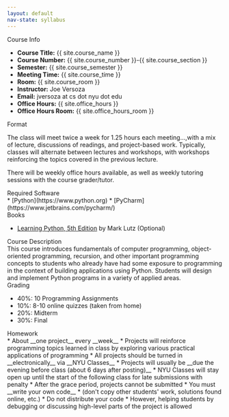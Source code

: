 ```yaml
---
layout: default
nav-state: syllabus
---
```



<div class="row">

  <div class="col-md-6">
    <div class="panel panel-default">

<a name="info"></a>
<div class="panel-heading">Course Info</div>
<div class="panel-body" markdown="block">

* __Course Title:__ {{ site.course_name }}
* __Course Number:__ {{ site.course_number }}-{{ site.course_section }}
* __Semester:__ {{ site.course_semester }}
* __Meeting Time:__ {{ site.course_time }}
* __Room:__ {{ site.course_room }}
* __Instructor:__ Joe Versoza
* __Email:__ jversoza at cs dot nyu dot edu
* __Office Hours:__ {{ site.office_hours }}
* __Office Hours Room:__  {{ site.office_hours_room }}
</div>
    </div>
    <div class="panel panel-default">
<a name="homework"></a>
<div class="panel-heading">Format</div>
<div class="panel-body" markdown="block">

The class will meet twice a week for 1.25 hours each meeting...,with a mix of lecture, discussions of readings, and project-based work. Typically, classes will alternate between lectures and workshops, with workshops reinforcing the topics covered in the previous lecture.

There will be weekly office hours available, as well as weekly tutoring sessions with the course grader/tutor.


</div>
    </div>
    <div class="panel panel-default">
<a name="topics"></a>
<div class="panel-heading">Required Software</div>
<div class="panel-body" markdown="block">
* [Python](https://www.python.org)
* [PyCharm](https://www.jetbrains.com/pycharm/)
</div>
    </div>
    <div class="panel panel-default">
<a name="books"></a>
<div class="panel-heading">Books</div>
<div class="panel-body" markdown="block">

* [Learning Python, 5th Edition](https://learning-oreilly-com.proxy.library.nyu.edu/library/view/learning-python-5th/9781449355722/) by Mark Lutz (Optional)

</div>
    </div>
  </div><!-- end col -->

  <div class="col-md-6">
    <div class="panel panel-default">
<a name="description"></a>
<div class="panel-heading">Course Description</div>
<div class="panel-body" markdown="block">
This course introduces fundamentals of computer programming, object-oriented programming, recursion, and other important programming concepts to students who already have had some exposure to programming in the context of building applications using Python. Students will design and implement Python programs in a variety of applied areas.

</div>
    </div>
    <div class="panel panel-default">
<a name="grading"></a>
<div class="panel-heading">Grading</div>
<div class="panel-body" markdown="block">

* 40%: 10 Programming Assignments
* 10%: 8-10 online quizzes (taken from home)
* 20%: Midterm 
* 30%: Final

</div>
    </div>
    <div class="panel panel-default">
<a name="homework"></a>
<div class="panel-heading">Homework</div>
<div class="panel-body" markdown="block">
* About __one project__ every __week__
* Projects will reinforce programming topics learned in class by exploring various practical applications of programming
* All projects should be turned in __electronically__ via __NYU Classes__
* Projects will usually be __due the evening before class (about 6 days after posting)__
* NYU Classes will stay open up until the start of the following class for late submissions with penalty
* After the grace period, projects cannot be submitted
* You must __write your own code__ 
    * (don't copy other students' work, solutions found online, etc.)
    * Do not distribute your code
    * However, helping students by debugging or discussing high-level parts of the project is allowed

</div>
    </div>
  </div><!-- end col -->

</div><!-- end row -->

<div class="row">
  <div class="col-md-6">
  </div><!-- end col -->

  <div class="col-md-6">
  </div><!-- end col -->



</div><!-- end row -->

<div class="row">
  <div class="col-md-6">
  </div><!-- end col -->

  <div class="col-md-6">
  </div><!-- end col -->
</div><!-- end row -->

